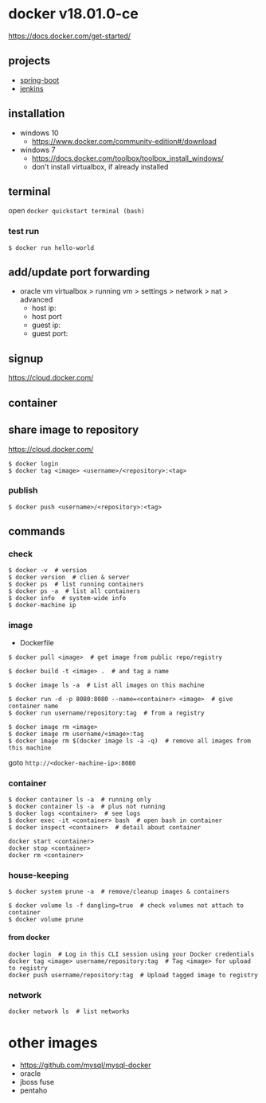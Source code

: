 # docker v18.01.0-ce
https://docs.docker.com/get-started/

## projects
- [spring-boot](/spring-boot/README.md)
- [jenkins](/jenkins/README.md)

## installation
- windows 10
  - https://www.docker.com/community-edition#/download
- windows 7
  - https://docs.docker.com/toolbox/toolbox_install_windows/
  - don't install virtualbox, if already installed

## terminal
open `docker quickstart terminal (bash)`

### test run
```
$ docker run hello-world
```
## add/update port forwarding
- oracle vm virtualbox > running vm > settings > network > nat > advanced
  - host ip: <ipconfig>
  - host port
  - guest ip: <docker-machine ip>
  - guest port: <expose>

## signup
https://cloud.docker.com/

## container
## share image to repository
https://cloud.docker.com/
```
$ docker login
$ docker tag <image> <username>/<repository>:<tag>
```

### publish
```
$ docker push <username>/<repository>:<tag>
```

## commands
### check
```
$ docker -v  # version
$ docker version  # clien & server
$ docker ps  # list running containers
$ docker ps -a  # list all containers
$ docker info  # system-wide info
$ docker-machine ip
```
### image
- Dockerfile
```
$ docker pull <image>  # get image from public repo/registry
```
```
$ docker build -t <image> .  # and tag a name
```
```
$ docker image ls -a  # List all images on this machine
```
```
$ docker run -d -p 8080:8080 --name=<container> <image>  # give container name
$ docker run username/repository:tag  # from a registry
```
```
$ docker image rm <image>
$ docker image rm username/<image>:tag
$ docker image rm $(docker image ls -a -q)  # remove all images from this machine
```
goto `http://<docker-machine-ip>:8080`

### container
```
$ docker container ls -a  # running only
$ docker container ls -a  # plus not running
$ docker logs <container>  # see logs
$ docker exec -it <container> bash  # open bash in container
$ docker inspect <container>  # detail about container
```
```
docker start <container>
docker stop <container>
docker rm <container>
```

### house-keeping
```
$ docker system prune -a  # remove/cleanup images & containers
```
```
$ docker volume ls -f dangling=true  # check volumes not attach to container
$ docker volume prune
```
#### from docker
```
docker login  # Log in this CLI session using your Docker credentials
docker tag <image> username/repository:tag  # Tag <image> for upload to registry
docker push username/repository:tag  # Upload tagged image to registry
```

### network
```
docker network ls  # list networks
```

# other images
- https://github.com/mysql/mysql-docker
- oracle
- jboss fuse
- pentaho
